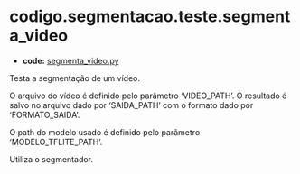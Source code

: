 <a id="codigo-segmentacao-teste-segmenta-video"></a>

# codigo.segmentacao.teste.segmenta_video

* **code:**
  [segmenta_video.py](../../../../codigo/segmentacao/teste/segmenta_video.py)

<a id="module-codigo.segmentacao.teste.segmenta_video"></a>

Testa a segmentação de um vídeo.

O arquivo do vídeo é definido pelo parâmetro ‘VIDEO_PATH’. O resultado é salvo no arquivo dado
por ‘SAIDA_PATH’ com o formato dado por ‘FORMATO_SAIDA’.

O path do modelo usado é definido pelo parâmetro ‘MODELO_TFLITE_PATH’.

Utiliza o segmentador.
